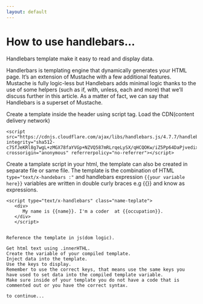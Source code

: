 ```yaml
---
layout: default
---
```


# How to use handlebars...

Handlebars template make it easy to read and display data. 

Handlerbars is templating engine that dynamically generates your HTML page. It’s an extension of Mustache with a few additional features. Mustache is fully logic-less but Handlebars adds minimal logic thanks to the use of some helpers (such as if, with, unless, each and more) that we’ll discuss further in this article. As a matter of fact, we can say that Handlebars is a superset of Mustache.


Create a template inside the header using script tag.
Load the CDN(content delivery network)

```
<script src="https://cdnjs.cloudflare.com/ajax/libs/handlebars.js/4.7.7/handlebars.js" integrity="sha512-c7SfJeKRl8g7wgL+zMGX78faYVGp+NZVQ587mRLrqeLySX/qHCQOKw/iZ5Pp64DaPjvedixWC/Fe73upnhBaRA==" crossorigin="anonymous" referrerpolicy="no-referrer"></script>

```
Create a tamplate script in your html, the template can also be created in separate file or same file. The template is the combination of HTML ``` type="text/x-handebars :"``` and handlebars expression ```{{your variable here}}``` variables are written in double curly braces e.g {{}} and know as expressions. 

```
<script type="text/x-handlebars" class="name-teplate">
   <div>
      My name is {{name}}. I'm a coder  at {{occupation}}.
   </div>
   </script>
   
```

```
Reference the template in js(dom logic).

Get html text using .innerHTHL.
Create the variable of your compiled template.
Inject data into the template. 
Use the keys to display. 
Remember to use the correct keys, that means use the same keys you have used to set data into the compiled template variable. 
Make sure inside of your template you do not have a code that is commented out or you have the correct syntax.

to continue...

```
